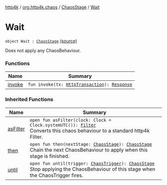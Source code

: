 [http4k](../../../index.md) / [org.http4k.chaos](../../index.md) / [ChaosStage](../index.md) / [Wait](./index.md)

# Wait

`object Wait : `[`ChaosStage`](../index.md) [(source)](https://github.com/http4k/http4k/blob/master/http4k-testing-chaos/src/main/kotlin/org/http4k/chaos/ChaosStage.kt#L35)

Does not apply any ChaosBehaviour.

### Functions

| Name | Summary |
|---|---|
| [invoke](invoke.md) | `fun invoke(tx: `[`HttpTransaction`](../../../org.http4k.core/-http-transaction/index.md)`): `[`Response`](../../../org.http4k.core/-response/index.md) |

### Inherited Functions

| Name | Summary |
|---|---|
| [asFilter](../as-filter.md) | `open fun asFilter(clock: Clock = Clock.systemUTC()): `[`Filter`](../../../org.http4k.core/-filter/index.md)<br>Converts this chaos behaviour to a standard http4k Filter. |
| [then](../then.md) | `open fun then(nextStage: `[`ChaosStage`](../index.md)`): `[`ChaosStage`](../index.md)<br>Chain the next ChaosBehaviour to apply when this stage is finished. |
| [until](../until.md) | `open fun until(trigger: `[`ChaosTrigger`](../../-chaos-trigger.md)`): `[`ChaosStage`](../index.md)<br>Stop applying the ChaosBehaviour of this stage when the ChaosTrigger fires. |
